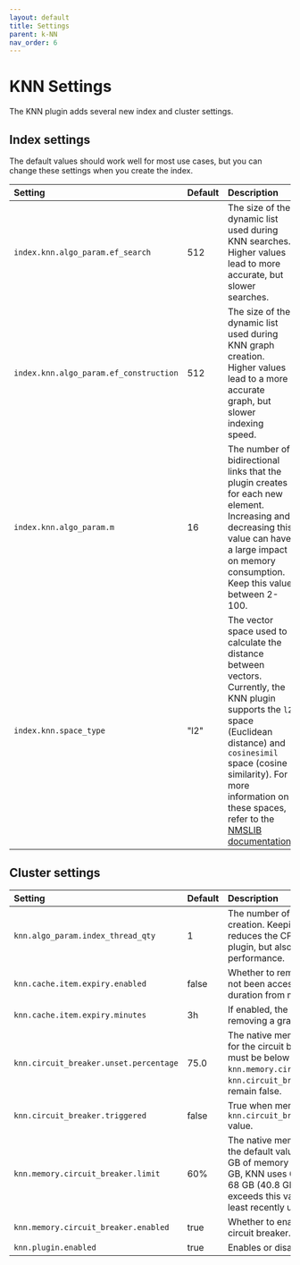 ```yaml
---
layout: default
title: Settings
parent: k-NN
nav_order: 6
---
```


# KNN Settings

The KNN plugin adds several new index and cluster settings.


## Index settings

The default values should work well for most use cases, but you can change these settings when you create the index.

Setting | Default | Description
:--- | :--- | :---
`index.knn.algo_param.ef_search` | 512 | The size of the dynamic list used during KNN searches. Higher values lead to more accurate, but slower searches.
`index.knn.algo_param.ef_construction` | 512 | The size of the dynamic list used during KNN graph creation. Higher values lead to a more accurate graph, but slower indexing speed.
`index.knn.algo_param.m` | 16 | The number of bidirectional links that the plugin creates for each new element. Increasing and decreasing this value can have a large impact on memory consumption. Keep this value between 2-100.
`index.knn.space_type` | "l2" | The vector space used to calculate the distance between vectors. Currently, the KNN plugin supports the `l2` space (Euclidean distance) and `cosinesimil` space (cosine similarity). For more information on these spaces, refer to the [NMSLIB documentation](https://github.com/nmslib/nmslib/blob/master/manual/spaces.md).


## Cluster settings

Setting | Default | Description
:--- | :--- | :---
`knn.algo_param.index_thread_qty` | 1 | The number of threads used for graph creation. Keeping this value low reduces the CPU impact of the KNN plugin, but also reduces indexing performance.
`knn.cache.item.expiry.enabled` | false | Whether to remove graphs that have not been accessed for a certain duration from memory.
`knn.cache.item.expiry.minutes` | 3h | If enabled, the idle time before removing a graph from memory.
`knn.circuit_breaker.unset.percentage` | 75.0 | The native memory usage threshold for the circuit breaker. Memory usage must be below this percentage of `knn.memory.circuit_breaker.limit` for `knn.circuit_breaker.triggered` to remain false.
`knn.circuit_breaker.triggered` | false | True when memory usage exceeds the `knn.circuit_breaker.unset.percentage` value.
`knn.memory.circuit_breaker.limit` | 60% | The native memory limit for graphs. At the default value, if a machine has 100 GB of memory and the JVM uses 32 GB, KNN uses 60% of the remaining 68 GB (40.8 GB). If memory usage exceeds this value, KNN removes the least recently used graphs.
`knn.memory.circuit_breaker.enabled` | true | Whether to enable the KNN memory circuit breaker.
`knn.plugin.enabled`| true | Enables or disables the KNN plugin.
